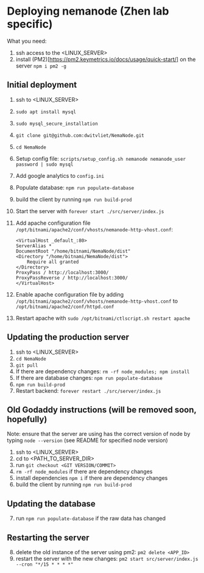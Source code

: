 
# Deploying nemanode (Zhen lab specific)

What you need:
1. ssh access to the <LINUX_SERVER>
2. install (PM2)[https://pm2.keymetrics.io/docs/usage/quick-start/] on the server `npm i pm2 -g`


## Initial deployment
1. ssh to <LINUX_SERVER>
2. `sudo apt install mysql`
3. `sudo mysql_secure_installation`
4. `git clone git@github.com:dwitvliet/NemaNode.git`
5. `cd NemaNode`
6. Setup config file: `scripts/setup_config.sh nemanode nemanode_user password | sudo mysql`
7. Add google analytics to `config.ini`
8. Populate database: `npm run populate-database`
9. build the client by running `npm run build-prod`
10. Start the server with `forever start ./src/server/index.js`
11. Add apache configuration file `/opt/bitnami/apache2/conf/vhosts/nemanode-http-vhost.conf`:
    
        <VirtualHost _default_:80>
        ServerAlias *
        DocumentRoot "/home/bitnami/NemaNode/dist"
        <Directory "/home/bitnami/NemaNode/dist">
            Require all granted
        </Directory>
        ProxyPass / http://localhost:3000/
        ProxyPassReverse / http://localhost:3000/
        </VirtualHost>
    
12. Enable apache configuration file by adding `/opt/bitnami/apache2/conf/vhosts/nemanode-http-vhost.conf` to `/opt/bitnami/apache2/conf/httpd.conf`
13. Restart apache with `sudo /opt/bitnami/ctlscript.sh restart apache`


## Updating the production server

1. ssh to <LINUX_SERVER>
2. `cd NemaNode`
3. `git pull`
4. If there are dependency changes: `rm -rf node_modules; npm install`
5. If there are database changes: `npm run populate-database`
6. `npm run build-prod`
7. Restart backend: `forever restart ./src/server/index.js`



## Old Godaddy instructions (will be removed soon, hopefully)

Note: ensure that the server are using has the correct version of node by typing `node --version` (see README for specified node version)

1. ssh to <LINUX_SERVER>
2. cd to <PATH_TO_SERVER_DIR>
3. run `git checkout <GIT VERSION/COMMIT>`
4. `rm -rf node_modules` if there are dependency changes
5. install dependencies `npm i` if there are dependency changes
6. build the client by running `npm run build-prod`

## Updating the database

7. run `npm run populate-database` if the raw data has changed

## Restarting the server

8. delete the old instance of the server using pm2: `pm2 delete <APP_ID>`
9. restart the server with the new changes: `pm2 start src/server/index.js --cron "*/15 * * * *"`
